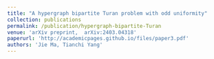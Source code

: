 ```yaml
---
title: "A hypergraph bipartite Turan problem with odd uniformity"
collection: publications
permalink: /publication/hypergraph-bipartite-Turan
venue: 'arXiv preprint,  arXiv:2403.04318'
paperurl: 'http://academicpages.github.io/files/paper3.pdf'
authors: 'Jie Ma, Tianchi Yang'
---
```

